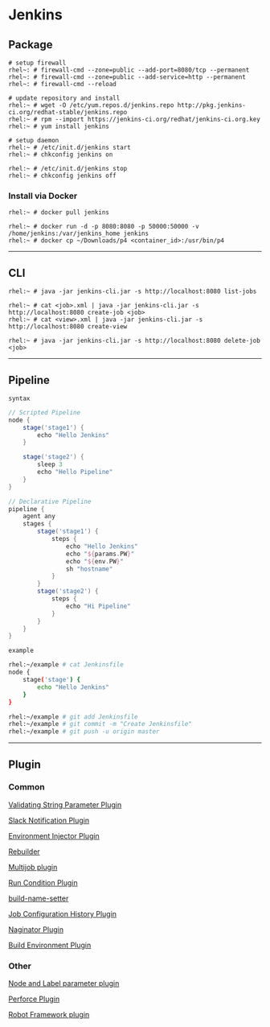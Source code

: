 # Jenkins


## Package

```
# setup firewall
rhel~: # firewall-cmd --zone=public --add-port=8080/tcp --permanent
rhel~: # firewall-cmd --zone=public --add-service=http --permanent
rhel~: # firewall-cmd --reload

# update repository and install
rhel:~ # wget -O /etc/yum.repos.d/jenkins.repo http://pkg.jenkins-ci.org/redhat-stable/jenkins.repo
rhel:~ # rpm --import https://jenkins-ci.org/redhat/jenkins-ci.org.key
rhel:~ # yum install jenkins

# setup daemon
rhel:~ # /etc/init.d/jenkins start
rhel:~ # chkconfig jenkins on

rhel:~ # /etc/init.d/jenkins stop
rhel:~ # chkconfig jenkins off
```


### Install via Docker

```
rhel:~ # docker pull jenkins

rhel:~ # docker run -d -p 8080:8080 -p 50000:50000 -v /home/jenkins:/var/jenkins_home jenkins
rhel:~ # docker cp ~/Downloads/p4 <container_id>:/usr/bin/p4
```

----


## CLI

```
rhel:~ # java -jar jenkins-cli.jar -s http://localhost:8080 list-jobs

rhel:~ # cat <job>.xml | java -jar jenkins-cli.jar -s http://localhost:8080 create-job <job>
rhel:~ # cat <view>.xml | java -jar jenkins-cli.jar -s http://localhost:8080 create-view

rhel:~ # java -jar jenkins-cli.jar -s http://localhost:8080 delete-job <job>
```


----


## Pipeline

`syntax`

```groovy
// Scripted Pipeline
node {
    stage('stage1') {
        echo "Hello Jenkins"
    }

    stage('stage2') {
        sleep 3
        echo "Hello Pipeline"
    }
}

// Declarative Pipeline
pipeline {
    agent any
    stages {
        stage('stage1') {
            steps {
                echo "Hello Jenkins"
                echo "${params.PW}"
                echo "${env.PW}"
                sh "hostname"
            }
        }
        stage('stage2') {
            steps {
                echo "Hi Pipeline"
            }
        }
    }
}
```

`example`

```bash
rhel:~/example # cat Jenkinsfile
node {
    stage('stage') {
        echo "Hello Jenkins"
    }
}

rhel:~/example # git add Jenkinsfile
rhel:~/example # git commit -m "Create Jenkinsfile"
rhel:~/example # git push -u origin master
```


---

## Plugin


### Common

[Validating String Parameter Plugin](https://wiki.jenkins-ci.org/display/JENKINS/Validating+String+Parameter+Plugin)

[Slack Notification Plugin](https://wiki.jenkins-ci.org/display/JENKINS/Slack+Plugin)

[Environment Injector Plugin](https://wiki.jenkins-ci.org/display/JENKINS/EnvInject+Plugin)

[Rebuilder](https://wiki.jenkins-ci.org/display/JENKINS/Rebuild+Plugin)

[Multijob plugin](https://wiki.jenkins-ci.org/display/JENKINS/Multijob+Plugin)

[Run Condition Plugin](https://wiki.jenkins-ci.org/display/JENKINS/Run+Condition+Plugin)

[build-name-setter](https://wiki.jenkins-ci.org/display/JENKINS/Build+Name+Setter+Plugin)

[Job Configuration History Plugin](https://wiki.jenkins-ci.org/display/JENKINS/JobConfigHistory+Plugin)

[Naginator Plugin](https://wiki.jenkins-ci.org/display/JENKINS/Naginator+Plugin)

[Build Environment Plugin](https://wiki.jenkins-ci.org/display/JENKINS/Build+Environment+Plugin)

### Other

[Node and Label parameter plugin](https://wiki.jenkins-ci.org/display/JENKINS/NodeLabel+Parameter+Plugin)

[Perforce Plugin](https://wiki.jenkins-ci.org/display/JENKINS/Perforce+Plugin)

[Robot Framework plugin](https://wiki.jenkins-ci.org/display/JENKINS/Robot+Framework+Plugin)